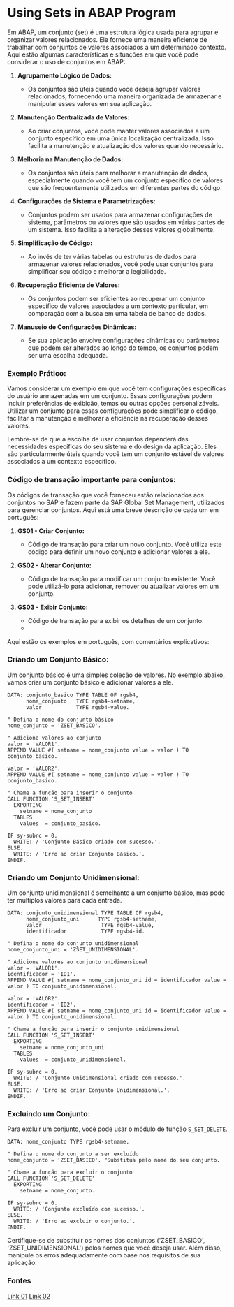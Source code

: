 # Using Sets in ABAP Program

Em ABAP, um conjunto (set) é uma estrutura lógica usada para agrupar e organizar valores relacionados. Ele fornece uma maneira eficiente de trabalhar com conjuntos de valores associados a um determinado contexto. Aqui estão algumas características e situações em que você pode considerar o uso de conjuntos em ABAP:

1. **Agrupamento Lógico de Dados:**
   - Os conjuntos são úteis quando você deseja agrupar valores relacionados, fornecendo uma maneira organizada de armazenar e manipular esses valores em sua aplicação.

2. **Manutenção Centralizada de Valores:**
   - Ao criar conjuntos, você pode manter valores associados a um conjunto específico em uma única localização centralizada. Isso facilita a manutenção e atualização dos valores quando necessário.

3. **Melhoria na Manutenção de Dados:**
   - Os conjuntos são úteis para melhorar a manutenção de dados, especialmente quando você tem um conjunto específico de valores que são frequentemente utilizados em diferentes partes do código.

4. **Configurações de Sistema e Parametrizações:**
   - Conjuntos podem ser usados para armazenar configurações de sistema, parâmetros ou valores que são usados em várias partes de um sistema. Isso facilita a alteração desses valores globalmente.

5. **Simplificação de Código:**
   - Ao invés de ter várias tabelas ou estruturas de dados para armazenar valores relacionados, você pode usar conjuntos para simplificar seu código e melhorar a legibilidade.

6. **Recuperação Eficiente de Valores:**
   - Os conjuntos podem ser eficientes ao recuperar um conjunto específico de valores associados a um contexto particular, em comparação com a busca em uma tabela de banco de dados.

7. **Manuseio de Configurações Dinâmicas:**
   - Se sua aplicação envolve configurações dinâmicas ou parâmetros que podem ser alterados ao longo do tempo, os conjuntos podem ser uma escolha adequada.

### Exemplo Prático:

Vamos considerar um exemplo em que você tem configurações específicas do usuário armazenadas em um conjunto. Essas configurações podem incluir preferências de exibição, temas ou outras opções personalizáveis. Utilizar um conjunto para essas configurações pode simplificar o código, facilitar a manutenção e melhorar a eficiência na recuperação desses valores.

Lembre-se de que a escolha de usar conjuntos dependerá das necessidades específicas do seu sistema e do design da aplicação. Eles são particularmente úteis quando você tem um conjunto estável de valores associados a um contexto específico.

### Código de transação importante para conjuntos:
Os códigos de transação que você forneceu estão relacionados aos conjuntos no SAP e fazem parte da SAP Global Set Management, utilizados para gerenciar conjuntos. Aqui está uma breve descrição de cada um em português:

1. **GS01 - Criar Conjunto:**
   - Código de transação para criar um novo conjunto. Você utiliza este código para definir um novo conjunto e adicionar valores a ele.

2. **GS02 - Alterar Conjunto:**
   - Código de transação para modificar um conjunto existente. Você pode utilizá-lo para adicionar, remover ou atualizar valores em um conjunto.

3. **GS03 - Exibir Conjunto:**
   - Código de transação para exibir os detalhes de um conjunto.
   - 
Aqui estão os exemplos em português, com comentários explicativos:

### Criando um Conjunto Básico:

Um conjunto básico é uma simples coleção de valores. No exemplo abaixo, vamos criar um conjunto básico e adicionar valores a ele.

```ABAP
DATA: conjunto_basico TYPE TABLE OF rgsb4,
      nome_conjunto   TYPE rgsb4-setname,
      valor           TYPE rgsb4-value.

" Defina o nome do conjunto básico
nome_conjunto = 'ZSET_BASICO'.

" Adicione valores ao conjunto
valor = 'VALOR1'.
APPEND VALUE #( setname = nome_conjunto value = valor ) TO conjunto_basico.

valor = 'VALOR2'.
APPEND VALUE #( setname = nome_conjunto value = valor ) TO conjunto_basico.

" Chame a função para inserir o conjunto
CALL FUNCTION 'S_SET_INSERT'
  EXPORTING
    setname = nome_conjunto
  TABLES
    values  = conjunto_basico.

IF sy-subrc = 0.
  WRITE: / 'Conjunto Básico criado com sucesso.'.
ELSE.
  WRITE: / 'Erro ao criar Conjunto Básico.'.
ENDIF.
```

### Criando um Conjunto Unidimensional:

Um conjunto unidimensional é semelhante a um conjunto básico, mas pode ter múltiplos valores para cada entrada.

```ABAP
DATA: conjunto_unidimensional TYPE TABLE OF rgsb4,
      nome_conjunto_uni      TYPE rgsb4-setname,
      valor                   TYPE rgsb4-value,
      identificador           TYPE rgsb4-id.

" Defina o nome do conjunto unidimensional
nome_conjunto_uni = 'ZSET_UNIDIMENSIONAL'.

" Adicione valores ao conjunto unidimensional
valor = 'VALOR1'.
identificador = 'ID1'.
APPEND VALUE #( setname = nome_conjunto_uni id = identificador value = valor ) TO conjunto_unidimensional.

valor = 'VALOR2'.
identificador = 'ID2'.
APPEND VALUE #( setname = nome_conjunto_uni id = identificador value = valor ) TO conjunto_unidimensional.

" Chame a função para inserir o conjunto unidimensional
CALL FUNCTION 'S_SET_INSERT'
  EXPORTING
    setname = nome_conjunto_uni
  TABLES
    values  = conjunto_unidimensional.

IF sy-subrc = 0.
  WRITE: / 'Conjunto Unidimensional criado com sucesso.'.
ELSE.
  WRITE: / 'Erro ao criar Conjunto Unidimensional.'.
ENDIF.
```

### Excluindo um Conjunto:

Para excluir um conjunto, você pode usar o módulo de função `S_SET_DELETE`.

```ABAP
DATA: nome_conjunto TYPE rgsb4-setname.

" Defina o nome do conjunto a ser excluído
nome_conjunto = 'ZSET_BASICO'. "Substitua pelo nome do seu conjunto.

" Chame a função para excluir o conjunto
CALL FUNCTION 'S_SET_DELETE'
  EXPORTING
    setname = nome_conjunto.

IF sy-subrc = 0.
  WRITE: / 'Conjunto excluído com sucesso.'.
ELSE.
  WRITE: / 'Erro ao excluir o conjunto.'.
ENDIF.
```

Certifique-se de substituir os nomes dos conjuntos ('ZSET_BASICO', 'ZSET_UNIDIMENSIONAL') pelos nomes que você deseja usar. Além disso, manipule os erros adequadamente com base nos requisitos de sua aplicação.

### Fontes
[Link 01]( https://blogs.sap.com/2013/08/16/using-sets-in-abap-program/)
[Link 02]( https://easyabapforbeginners.wordpress.com/2017/10/25/working-with-sets-gs01gs02gs03/)
